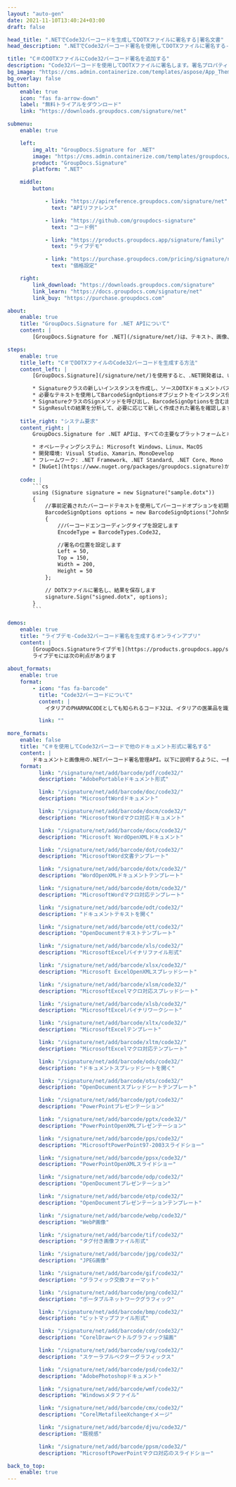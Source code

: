 ```yaml
---
layout: "auto-gen"
date: 2021-11-10T13:40:24+03:00
draft: false

head_title: ".NETでCode32バーコードを生成してDOTXファイルに署名する|署名文書"
head_description: ".NETでCode32バーコード署名を使用してDOTXファイルに署名する-人気のあるビジネスドキュメントや画像ファイル形式にバーコードを追加します."

title: "C＃のDOTXファイルにCode32バーコード署名を追加する"
description: "Code32バーコードを使用してDOTXファイルに署名します。署名プロパティを操作し、ニーズに合ったドキュメント内で高度な署名オプションを設定します."
bg_image: "https://cms.admin.containerize.com/templates/aspose/App_Themes/V3/images/bg/header1.png"
bg_overlay: false
button:
    enable: true
    icon: "fas fa-arrow-down"
    label: "無料トライアルをダウンロード"
    link: "https://downloads.groupdocs.com/signature/net"

submenu:
    enable: true

    left:
        img_alt: "GroupDocs.Signature for .NET"
        image: "https://cms.admin.containerize.com/templates/groupdocs/images/product-logos/90x90-noborder/groupdocs-signature-net.png"
        product: "GroupDocs.Signature"
        platform: ".NET"

    middle:
        button:

            - link: "https://apireference.groupdocs.com/signature/net"
              text: "APIリファレンス"

            - link: "https://github.com/groupdocs-signature"
              text: "コード例"

            - link: "https://products.groupdocs.app/signature/family"
              text: "ライブデモ"

            - link: "https://purchase.groupdocs.com/pricing/signature/net"
              text: "価格設定"

    right:
        link_download: "https://downloads.groupdocs.com/signature"
        link_learn: "https://docs.groupdocs.com/signature/net"
        link_buy: "https://purchase.groupdocs.com"

about:
    enable: true
    title: "GroupDocs.Signature for .NET APIについて"
    content: |
        [GroupDocs.Signature for .NET](/signature/net/)は、テキスト、画像、バーコード、スタンプ、フォームフィールド、QRコード、メタデータなどのさまざまな署名タイプを使用してデジタルドキュメントに電子署名するネイティブ.NETAPIです。ユーザーは、PDF、Microsoft Word、Excelワークシート、PowerPointプレゼンテーション、Adobe Photoshop、メタファイル、および画像ファイル形式内のデジタル署名を追加、編集、検証、削除、および検索でき、必要に応じて署名プロパティをカスタマイズするための追加サポートがあります。

steps:
    enable: true
    title_left: "C＃でDOTXファイルのCode32バーコードを生成する方法"
    content_left: |
        [GroupDocs.Signature](/signature/net/)を使用すると、.NET開発者は、いくつかの簡単な手順を実行することで、アプリケーション内のDOTXファイルにCode32バーコードを簡単に追加できます。

        * Signatureクラスの新しいインスタンスを作成し、ソースDOTXドキュメントパスをコンストラクターパラメーターとして渡します。
        * 必要なテキストを使用してBarcodeSignOptionsオブジェクトをインスタンス化し、EncodeTypeプロパティをCode32に設定します。
        * SignatureクラスのSignメソッドを呼び出し、BarcodeSignOptionsを含む出力DOTXファイル名を渡します。
        * SignResultの結果を分析して、必要に応じて新しく作成された署名を確認します。
        
    title_right: "システム要求"
    content_right: |
        GroupDocs.Signature for .NET APIは、すべての主要なプラットフォームとオペレーティングシステムでサポートされています。以下のコードを実行する前に、システムに次の前提条件がインストールされていることを確認してください。

        * オペレーティングシステム: Microsoft Windows、Linux、MacOS
        * 開発環境: Visual Studio、Xamarin、MonoDevelop
        * フレームワーク: .NET Framework、.NET Standard、.NET Core、Mono
        * [NuGet](https://www.nuget.org/packages/groupdocs.signature)からGroupDocs.Signaturefor.NETの最新バージョンをダウンロードします
        
    code: |
        ```cs
        using (Signature signature = new Signature("sample.dotx"))
        {
            //事前定義されたバーコードテキストを使用してバーコードオプションを初期化します
            BarcodeSignOptions options = new BarcodeSignOptions("JohnSmith")
            {
                //バーコードエンコーディングタイプを設定します
                EncodeType = BarcodeTypes.Code32,

                //署名の位置を設定します
                Left = 50,
                Top = 150,
                Width = 200,
                Height = 50
            };

            // DOTXファイルに署名し、結果を保存します 
            signature.Sign("signed.dotx", options);
        }
        ```
        
demos:
    enable: true
    title: "ライブデモ-Code32バーコード署名を生成するオンラインアプリ"
    content: |
        [GroupDocs.Signatureライブデモ](https://products.groupdocs.app/signature/family)サイトにアクセスして、Code32バーコードをDOTXファイルに今すぐ追加してください。  
        ライブデモには次の利点があります
        
about_formats:
    enable: true
    format:
        - icon: "fas fa-barcode"
          title: "Code32バーコードについて"
          content: |
            イタリアのPHARMACODEとしても知られるコード32は、イタリアの医薬品を識別するために使用されます。 Code 39-通常の文字セットを使用して、数値データを圧縮形式でエンコードします。

          link: ""

more_formats:
    enable: false
    title: "C＃を使用してCode32バーコードで他のドキュメント形式に署名する"
    content: |
        ドキュメントと画像用の.NETバーコード署名管理API。以下に説明するように、一般的なファイル形式のいくつかにバーコード署名を追加します。
    format: 
          link: "/signature/net/add/barcode/pdf/code32/"
          description: "AdobePortableドキュメント形式"

          link: "/signature/net/add/barcode/doc/code32/"
          description: "MicrosoftWordドキュメント"

          link: "/signature/net/add/barcode/docm/code32/"
          description: "MicrosoftWordマクロ対応ドキュメント"

          link: "/signature/net/add/barcode/docx/code32/"
          description: "Microsoft WordOpenXMLドキュメント"

          link: "/signature/net/add/barcode/dot/code32/"
          description: "MicrosoftWord文書テンプレート"

          link: "/signature/net/add/barcode/dotx/code32/"
          description: "WordOpenXMLドキュメントテンプレート"

          link: "/signature/net/add/barcode/dotm/code32/"
          description: "MicrosoftWordマクロ対応テンプレート"       

          link: "/signature/net/add/barcode/odt/code32/"
          description: "ドキュメントテキストを開く"

          link: "/signature/net/add/barcode/ott/code32/"
          description: "OpenDocumentテキストテンプレート"

          link: "/signature/net/add/barcode/xls/code32/"
          description: "MicrosoftExcelバイナリファイル形式"

          link: "/signature/net/add/barcode/xlsx/code32/"
          description: "Microsoft ExcelOpenXMLスプレッドシート"

          link: "/signature/net/add/barcode/xlsm/code32/"
          description: "MicrosoftExcelマクロ対応スプレッドシート"

          link: "/signature/net/add/barcode/xlsb/code32/"
          description: "MicrosoftExcelバイナリワークシート"

          link: "/signature/net/add/barcode/xltx/code32/"
          description: "MicrosoftExcelテンプレート"

          link: "/signature/net/add/barcode/xltm/code32/"
          description: "MicrosoftExcelマクロ対応テンプレート"

          link: "/signature/net/add/barcode/ods/code32/"
          description: "ドキュメントスプレッドシートを開く"

          link: "/signature/net/add/barcode/ots/code32/"
          description: "OpenDocumentスプレッドシートテンプレート"

          link: "/signature/net/add/barcode/ppt/code32/"
          description: "PowerPointプレゼンテーション"

          link: "/signature/net/add/barcode/pptx/code32/"
          description: "PowerPointOpenXMLプレゼンテーション"

          link: "/signature/net/add/barcode/pps/code32/"
          description: "MicrosoftPowerPoint97-2003スライドショー"

          link: "/signature/net/add/barcode/ppsx/code32/"
          description: "PowerPointOpenXMLスライドショー"                              

          link: "/signature/net/add/barcode/odp/code32/"
          description: "OpenDocumentプレゼンテーション"

          link: "/signature/net/add/barcode/otp/code32/"
          description: "OpenDocumentプレゼンテーションテンプレート"

          link: "/signature/net/add/barcode/webp/code32/"
          description: "WebP画像"

          link: "/signature/net/add/barcode/tif/code32/"
          description: "タグ付き画像ファイル形式"

          link: "/signature/net/add/barcode/jpg/code32/"
          description: "JPEG画像"

          link: "/signature/net/add/barcode/gif/code32/"
          description: "グラフィック交換フォーマット"

          link: "/signature/net/add/barcode/png/code32/"
          description: "ポータブルネットワークグラフィック"

          link: "/signature/net/add/barcode/bmp/code32/"
          description: "ビットマップファイル形式"

          link: "/signature/net/add/barcode/cdr/code32/"
          description: "CorelDrawベクトルグラフィック描画"

          link: "/signature/net/add/barcode/svg/code32/"
          description: "スケーラブルベクターグラフィックス"

          link: "/signature/net/add/barcode/psd/code32/"
          description: "AdobePhotoshopドキュメント"

          link: "/signature/net/add/barcode/wmf/code32/"
          description: "Windowsメタファイル"        

          link: "/signature/net/add/barcode/cmx/code32/"
          description: "CorelMetafileeXchangeイメージ"

          link: "/signature/net/add/barcode/djvu/code32/"
          description: "既視感"

          link: "/signature/net/add/barcode/ppsm/code32/"
          description: "MicrosoftPowerPointマクロ対応のスライドショー"

back_to_top:
    enable: true
---
```

